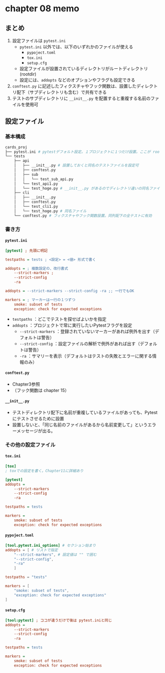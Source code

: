 # chapter 08 memo

## まとめ
1. 設定ファイルは `pytest.ini`
    + `pytest.ini` 以外では、以下のいずれかのファイルが使える
        + `pypoject.toml`
        + `tox.ini`
        + `setup.cfg` 
    - 設定ファイルが設置されているディレクトリがルートディレクトリ(rootdir)
    - 設定には、`addopts` などのオプションやフラグも設定できる
1. `conftest.py` に記述したフィクスチャやフック関数は、設置したディレクトリ配下（サブディレクトリも含む）で共有できる
1. テストのサブディレクトリに `__init__.py` を配置すると重複する名前のファイルを使用可

## 設定ファイル
### 基本構成

```bash 
cards_proj
├── pytest.ini # pytestデフォルト設定。１プロジェクトに１つだけ設置。ここが rootdir になる。
└── tests
    ├── api
    │   ├── __init__.py # 設置しておくと同名のテストファイルを設定可
    │   ├── conftest.py 
    │   ├── sub
    │   │   └── test_sub_api.py
    │   └── test_api1.py 
    │   └── test_hoge.py # __init__.py があるのでディレクトリ違いの同名ファイルを設置可   
    ├── cli
    │   ├── __init__.py
    │   ├── conftest.py
    │   └── test_cli1.py
    │   └── test_hoge.py # 同名ファイル
    └── conftest.py # フィクスチャやフック関数設置。同列配下の全テストに有効
```
### 書き方
#### `pytest.ini`

```ini
[pytest] ; 先頭に明記

testpaths = tests ; <設定> = <値> 形式で書く

addopts = ; 複数設定の、改行書式
    --strict-markers ; 
    --strict-config
    -ra

addopts = --strict-markers --strict-config -ra ;; 一行でもOK

markers = ; マーカーは一行の１つずつ
    smoke: subset of tests
    exception: check for expected exceptions

```
- `testpaths` ：どこでテストを探せばよいかを指定
- `addopts` ：プロジェクトで常に実行したいPytestフラグを設定
    - `--strict-markers` ：登録されていないマーカーがあれば例外を出す（デフォルトは警告）
    - `--strict-config` ：設定ファイルの解析で例外があれば出す（デフォルトは警告）
    - `-ra` ：サマリーを表示（デフォルトはテストの失敗とエラーに関する情報のみ）

#### `conftest.py`
+ Chapter3参照
+ （フック関数は chapter 15）

#### `__init__.py`
+ テストディレクトリ配下に名前が重複しているファイルがあっても、Pytestにテストさせるために設置
+ 設置しないと、「同じ名前のファイルがあるから名前変更して」というエラーメッセージが出る。

### その他の設定ファイル
#### `tox.ini`
```ini 
[tox]
; toxでの設定を書く。Chapter11に詳細あり

[pytest]
addopts =
    --strict-markers
    --strict-config
    -ra

testpaths = tests

markers =
    smoke: subset of tests
    exception: check for expected exceptions
```
#### `pypoject.toml`
```toml
[tool.pytest.ini_options] # セクション始まり
addopts = [ # リストで指定
    "--strict-markers", # 設定値は "" で囲む
    "--strict-config",
    "-ra"
    ]

testpaths = "tests"

markers = [
    "smoke: subset of tests",
    "exception: check for expected exceptions"
]

```

#### `setup.cfg` 
```ini 
[tool:pytest] ; ココが違うだけで後は pytest.iniと同じ
addopts =
    --strict-markers
    --strict-config
    -ra

testpaths = tests

markers =
    smoke: subset of tests
    exception: check for expected exceptions

```